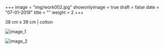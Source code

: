 +++
image = "img/work002.jpg"
showonlyimage = true
draft = false
date = "07-01-2019"
title = ""
weight = 2
+++

38 cm x 39 cm | cotton 

![image_1][1]

![image_2][2]


[1]: /img/work_2/image_1.jpg
[2]: /img/work_2/image_2.jpg
